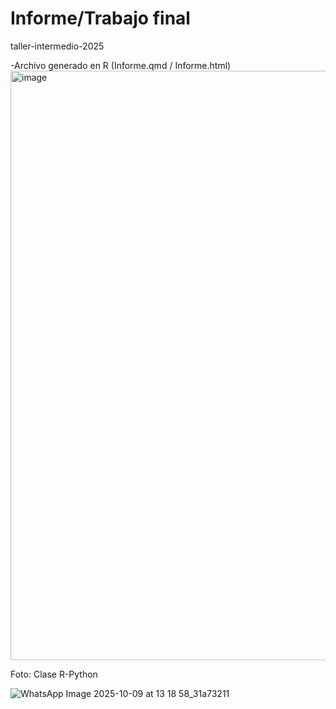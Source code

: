 # Informe/Trabajo final
taller-intermedio-2025

-Archivo generado en R (Informe.qmd / Informe.html)
<img width="666" height="943" alt="image" src="https://github.com/user-attachments/assets/c04aac04-c17f-4346-9959-a9783df64709" />


Foto: Clase R-Python

![WhatsApp Image 2025-10-09 at 13 18 58_31a73211](https://github.com/user-attachments/assets/42339f3a-0d55-44db-a84e-6205388efa4c)
